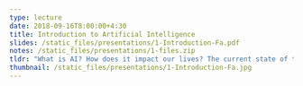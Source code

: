 ```yaml
---
type: lecture
date: 2018-09-16T8:00:00+4:30
title: Introduction to Artificial Intelligence
slides: /static_files/presentations/1-Introduction-Fa.pdf
notes: /static_files/presentations/1-files.zip
tldr: "What is AI? How does it impact our lives? The current state of the art."
thumbnail: /static_files/presentations/1-Introduction-Fa.jpg
---
```

